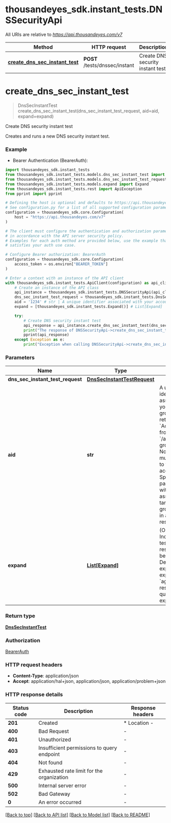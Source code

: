 # thousandeyes_sdk.instant_tests.DNSSecurityApi

All URIs are relative to *https://api.thousandeyes.com/v7*

Method | HTTP request | Description
------------- | ------------- | -------------
[**create_dns_sec_instant_test**](DNSSecurityApi.md#create_dns_sec_instant_test) | **POST** /tests/dnssec/instant | Create DNS security instant test


# **create_dns_sec_instant_test**
> DnsSecInstantTest create_dns_sec_instant_test(dns_sec_instant_test_request, aid=aid, expand=expand)

Create DNS security instant test

Creates and runs a new DNS security instant test.

### Example

* Bearer Authentication (BearerAuth):

```python
import thousandeyes_sdk.instant_tests
from thousandeyes_sdk.instant_tests.models.dns_sec_instant_test import DnsSecInstantTest
from thousandeyes_sdk.instant_tests.models.dns_sec_instant_test_request import DnsSecInstantTestRequest
from thousandeyes_sdk.instant_tests.models.expand import Expand
from thousandeyes_sdk.instant_tests.rest import ApiException
from pprint import pprint

# Defining the host is optional and defaults to https://api.thousandeyes.com/v7
# See configuration.py for a list of all supported configuration parameters.
configuration = thousandeyes_sdk.core.Configuration(
    host = "https://api.thousandeyes.com/v7"
)

# The client must configure the authentication and authorization parameters
# in accordance with the API server security policy.
# Examples for each auth method are provided below, use the example that
# satisfies your auth use case.

# Configure Bearer authorization: BearerAuth
configuration = thousandeyes_sdk.core.Configuration(
    access_token = os.environ["BEARER_TOKEN"]
)

# Enter a context with an instance of the API client
with thousandeyes_sdk.instant_tests.ApiClient(configuration) as api_client:
    # Create an instance of the API class
    api_instance = thousandeyes_sdk.instant_tests.DNSSecurityApi(api_client)
    dns_sec_instant_test_request = thousandeyes_sdk.instant_tests.DnsSecInstantTestRequest() # DnsSecInstantTestRequest | 
    aid = '1234' # str | A unique identifier associated with your account group. You can retrieve your `AccountGroupId` from the `/account-groups` endpoint. Note that you must be assigned to the target account group. Specifying this parameter without being assigned to the target account group will result in an error response. (optional)
    expand = [thousandeyes_sdk.instant_tests.Expand()] # List[Expand] | (Optional) Indicates if the test sub-resources should be expanded. Defaults to no expansion. To expand the `agents` sub-resource, use the query `?expand=agent`. (optional)

    try:
        # Create DNS security instant test
        api_response = api_instance.create_dns_sec_instant_test(dns_sec_instant_test_request, aid=aid, expand=expand)
        print("The response of DNSSecurityApi->create_dns_sec_instant_test:\n")
        pprint(api_response)
    except Exception as e:
        print("Exception when calling DNSSecurityApi->create_dns_sec_instant_test: %s\n" % e)
```



### Parameters


Name | Type | Description  | Notes
------------- | ------------- | ------------- | -------------
 **dns_sec_instant_test_request** | [**DnsSecInstantTestRequest**](DnsSecInstantTestRequest.md)|  | 
 **aid** | **str**| A unique identifier associated with your account group. You can retrieve your &#x60;AccountGroupId&#x60; from the &#x60;/account-groups&#x60; endpoint. Note that you must be assigned to the target account group. Specifying this parameter without being assigned to the target account group will result in an error response. | [optional] 
 **expand** | [**List[Expand]**](Expand.md)| (Optional) Indicates if the test sub-resources should be expanded. Defaults to no expansion. To expand the &#x60;agents&#x60; sub-resource, use the query &#x60;?expand&#x3D;agent&#x60;. | [optional] 

### Return type

[**DnsSecInstantTest**](DnsSecInstantTest.md)

### Authorization

[BearerAuth](../README.md#BearerAuth)

### HTTP request headers

 - **Content-Type**: application/json
 - **Accept**: application/hal+json, application/json, application/problem+json

### HTTP response details

| Status code | Description | Response headers |
|-------------|-------------|------------------|
**201** | Created |  * Location -  <br>  |
**400** | Bad Request |  -  |
**401** | Unauthorized |  -  |
**403** | Insufficient permissions to query endpoint |  -  |
**404** | Not found |  -  |
**429** | Exhausted rate limit for the organization |  -  |
**500** | Internal server error |  -  |
**502** | Bad Gateway |  -  |
**0** | An error occurred |  -  |

[[Back to top]](#) [[Back to API list]](../README.md#documentation-for-api-endpoints) [[Back to Model list]](../README.md#documentation-for-models) [[Back to README]](../README.md)

